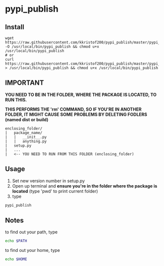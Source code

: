 # pypi_publish

## Install
~~~~shell
wget https://raw.githubusercontent.com/kkristof200/pypi_publish/master/pypi_publish -O /usr/local/bin/pypi_publish && chmod u+x /usr/local/bin/pypi_publish
# or
curl https://raw.githubusercontent.com/kkristof200/pypi_publish/master/pypi_publish > /usr/local/bin/pypi_publish && chmod u+x /usr/local/bin/pypi_publish
~~~~

## IMPORTANT
__YOU NEED TO BE IN THE FOLDER, WHERE THE PACKAGE IS LOCATED, TO RUN THIS.__

__THIS PERFORMS THE 'rm' COMMAND, SO IF YOU'RE IN ANOTHER FOLDER, IT MIGHT CAUSE SOME PROBLEMS BY DELETING FODLERS (named dist or build)__

~~~~
enclosing_folder/
|   package_name/
|   |   __init__.py
|   |   anything.py
|   setup.py
|   ...
|   <-- YOU NEED TO RUN FROM THIS FOLDER (enclosing_folder)
~~~~

## Usage
1. Set new version number in setup.py
2. Open up terminal and __ensure you're in the folder where the package is located__ (type 'pwd' to print current folder)
3. type
~~~~Bash
pypi_publish
~~~~

## Notes
to find out your path, type
~~~~Bash
echo $PATH
~~~~
to find out your home, type
~~~~Bash
echo $HOME
~~~~
